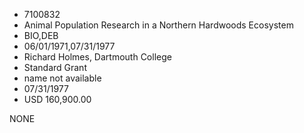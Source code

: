 * 7100832
* Animal Population Research in a Northern Hardwoods Ecosystem
* BIO,DEB
* 06/01/1971,07/31/1977
* Richard Holmes, Dartmouth College
* Standard Grant
*   name not available
* 07/31/1977
* USD 160,900.00

NONE